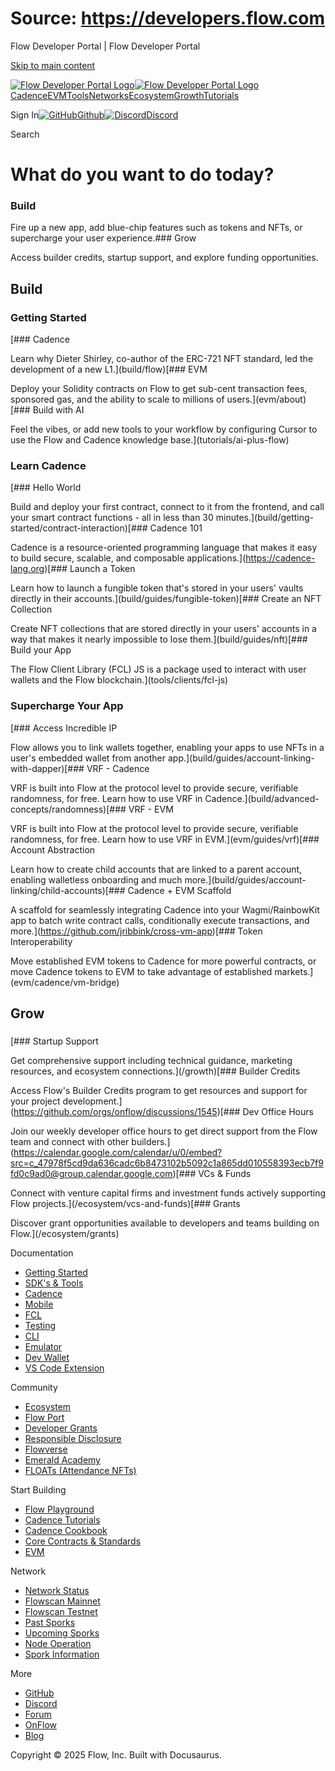 # Source: https://developers.flow.com

Flow Developer Portal | Flow Developer Portal



[Skip to main content](#__docusaurus_skipToContent_fallback)

[![Flow Developer Portal Logo](/img/flow-docs-logo-dark.png)![Flow Developer Portal Logo](/img/flow-docs-logo-light.png)](/)[Cadence](/build/flow)[EVM](/evm/about)[Tools](/tools/clients)[Networks](/networks/flow-networks)[Ecosystem](/ecosystem)[Growth](/growth)[Tutorials](/tutorials)

Sign In[![GitHub]()Github](https://github.com/onflow)[![Discord]()Discord](https://discord.gg/flow)

Search

# What do you want to do today?

### Build

Fire up a new app, add blue-chip features such as tokens and NFTs, or supercharge your user experience.### Grow

Access builder credits, startup support, and explore funding opportunities.

## Build

### Getting Started

[### Cadence

Learn why Dieter Shirley, co-author of the ERC-721 NFT standard, led the development of a new L1.](build/flow)[### EVM

Deploy your Solidity contracts on Flow to get sub-cent transaction fees, sponsored gas, and the ability to scale to millions of users.](evm/about)[### Build with AI

Feel the vibes, or add new tools to your workflow by configuring Cursor to use the Flow and Cadence knowledge base.](tutorials/ai-plus-flow)

### Learn Cadence

[### Hello World

Build and deploy your first contract, connect to it from the frontend, and call your smart contract functions - all in less than 30 minutes.](build/getting-started/contract-interaction)[### Cadence 101

Cadence is a resource-oriented programming language that makes it easy to build secure, scalable, and composable applications.](https://cadence-lang.org)[### Launch a Token

Learn how to launch a fungible token that's stored in your users' vaults directly in their accounts.](build/guides/fungible-token)[### Create an NFT Collection

Create NFT collections that are stored directly in your users' accounts in a way that makes it nearly impossible to lose them.](build/guides/nft)[### Build your App

The Flow Client Library (FCL) JS is a package used to interact with user wallets and the Flow blockchain.](tools/clients/fcl-js)

### Supercharge Your App

[### Access Incredible IP

Flow allows you to link wallets together, enabling your apps to use NFTs in a user's embedded wallet from another app.](build/guides/account-linking-with-dapper)[### VRF - Cadence

VRF is built into Flow at the protocol level to provide secure, verifiable randomness, for free. Learn how to use VRF in Cadence.](build/advanced-concepts/randomness)[### VRF - EVM

VRF is built into Flow at the protocol level to provide secure, verifiable randomness, for free. Learn how to use VRF in EVM.](evm/guides/vrf)[### Account Abstraction

Learn how to create child accounts that are linked to a parent account, enabling walletless onboarding and much more.](build/guides/account-linking/child-accounts)[### Cadence + EVM Scaffold

A scaffold for seamlessly integrating Cadence into your Wagmi/RainbowKit app to batch write contract calls, conditionally execute transactions, and more.](https://github.com/jribbink/cross-vm-app)[### Token Interoperability

Move established EVM tokens to Cadence for more powerful contracts, or move Cadence tokens to EVM to take advantage of established markets.](evm/cadence/vm-bridge)

## Grow

### 

[### Startup Support

Get comprehensive support including technical guidance, marketing resources, and ecosystem connections.](/growth)[### Builder Credits

Access Flow's Builder Credits program to get resources and support for your project development.](https://github.com/orgs/onflow/discussions/1545)[### Dev Office Hours

Join our weekly developer office hours to get direct support from the Flow team and connect with other builders.](https://calendar.google.com/calendar/u/0/embed?src=c_47978f5cd9da636cadc6b8473102b5092c1a865dd010558393ecb7f9fd0c9ad0@group.calendar.google.com)[### VCs & Funds

Connect with venture capital firms and investment funds actively supporting Flow projects.](/ecosystem/vcs-and-funds)[### Grants

Discover grant opportunities available to developers and teams building on Flow.](/ecosystem/grants)

Documentation

* [Getting Started](/build/getting-started/contract-interaction)
* [SDK's & Tools](/tools)
* [Cadence](https://cadence-lang.org/docs/)
* [Mobile](/build/guides/mobile/overview)
* [FCL](/tools/clients/fcl-js)
* [Testing](/build/smart-contracts/testing)
* [CLI](/tools/flow-cli)
* [Emulator](/tools/emulator)
* [Dev Wallet](https://github.com/onflow/fcl-dev-wallet)
* [VS Code Extension](/tools/vscode-extension)

Community

* [Ecosystem](/ecosystem)
* [Flow Port](https://port.onflow.org/)
* [Developer Grants](https://github.com/onflow/developer-grants)
* [Responsible Disclosure](https://flow.com/flow-responsible-disclosure)
* [Flowverse](https://www.flowverse.co/)
* [Emerald Academy](https://academy.ecdao.org/)
* [FLOATs (Attendance NFTs)](https://floats.city/)

Start Building

* [Flow Playground](https://play.flow.com/)
* [Cadence Tutorials](https://cadence-lang.org/docs/tutorial/first-steps)
* [Cadence Cookbook](https://open-cadence.onflow.org)
* [Core Contracts & Standards](/build/core-contracts)
* [EVM](/evm/about)

Network

* [Network Status](https://status.onflow.org/)
* [Flowscan Mainnet](https://flowscan.io/)
* [Flowscan Testnet](https://testnet.flowscan.io/)
* [Past Sporks](/networks/node-ops/node-operation/past-sporks)
* [Upcoming Sporks](/networks/node-ops/node-operation/upcoming-sporks)
* [Node Operation](/networks/node-ops)
* [Spork Information](/networks/node-ops/node-operation/spork)

More

* [GitHub](https://github.com/onflow)
* [Discord](https://discord.gg/flow)
* [Forum](https://forum.onflow.org/)
* [OnFlow](https://onflow.org/)
* [Blog](https://flow.com/blog)

Copyright © 2025 Flow, Inc. Built with Docusaurus.